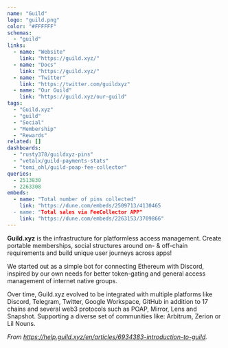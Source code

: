 ```yaml
---
name: "Guild"
logo: "guild.png"
color: "#FFFFFF"
schemas:
  - "guild"
links:
  - name: "Website"
    link: "https://guild.xyz/"
  - name: "Docs"
    link: "https://guild.xyz/"
  - name: "Twitter"
    link: "https://twitter.com/guildxyz" 
  - name: "Our Guild"
    link: "https://guild.xyz/our-guild"    
tags:
  - "Guild.xyz"
  - "guild"
  - "Social"
  - "Membership"
  - "Rewards"
related: []
dashboards:
  - "rusty378/guildxyz-pins"
  - "vetalx/guild-payments-stats"
  - "tomi_ohl/guild-poap-fee-collector"
queries:
  - 2513830
  - 2263308
embeds:
  - name: "Total number of pins collected"
    link: "https://dune.com/embeds/2509713/4130465
  - name: "Total sales via FeeCollector APP"
    link: "https://dune.com/embeds/2263153/3709866"
---
```


**Guild.xyz** is the infrastructure for platformless access management. Create portable memberships, social structures around on- & off-chain requirements and build unique user journeys across apps!

We started out as a simple bot for connecting Ethereum with Discord, inspired by our own needs for better token-gating and general access management of internet native groups.

Over time, Guild.xyz evolved to be integrated with multiple platforms like Discord, Telegram, Twitter, Google Workspace, GitHub in addition to 17 chains and several web3 protocols such as POAP, Mirror, Lens and Snapshot. Supporting a diverse set of communities like: Arbitrum, Zerion or Lil Nouns.

_From https://help.guild.xyz/en/articles/6934383-introduction-to-guild._